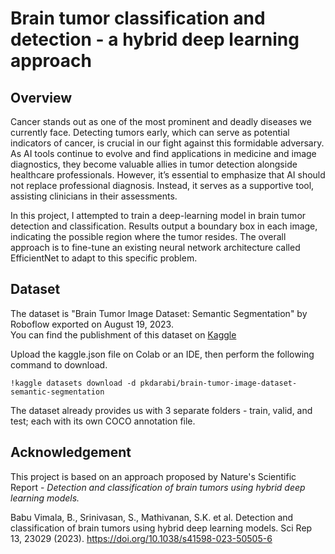 # Brain tumor classification and detection - a hybrid deep learning approach

## Overview
Cancer stands out as one of the most prominent and deadly diseases we currently face. Detecting tumors early, which can serve as potential indicators of cancer, is crucial in our fight against this formidable adversary. As AI tools continue to evolve and find applications in medicine and image diagnostics, they become valuable allies in tumor detection alongside healthcare professionals. However, it’s essential to emphasize that AI should not replace professional diagnosis. Instead, it serves as a supportive tool, assisting clinicians in their assessments.

In this project, I attempted to train a deep-learning model in brain tumor detection and classification. Results output a boundary box in each image, indicating the possible region where the tumor resides. The overall approach is to fine-tune an existing neural network architecture called EfficientNet to adapt to this specific problem.

## Dataset
The dataset is "Brain Tumor Image Dataset: Semantic Segmentation" by Roboflow exported on August 19, 2023. <br>
You can find the publishment of this dataset on [Kaggle](https://www.kaggle.com/datasets/pkdarabi/brain-tumor-image-dataset-semantic-segmentation/data)

Upload the kaggle.json file on Colab or an IDE, then perform the following command to download.
```
!kaggle datasets download -d pkdarabi/brain-tumor-image-dataset-semantic-segmentation
```

The dataset already provides us with 3 separate folders - train, valid, and test; each with its own COCO annotation file. 


## Acknowledgement
This project is based on an approach proposed by Nature's Scientific Report - *Detection and classification of brain tumors using hybrid deep 
learning models.*

Babu Vimala, B., Srinivasan, S., Mathivanan, S.K. et al. Detection and classification of brain tumors using hybrid deep learning models. Sci Rep 13, 23029 (2023). https://doi.org/10.1038/s41598-023-50505-6
